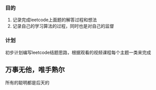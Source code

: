 ### 目的
1. 记录完成leetcode上面题的解答过程和想法
2. 记录自己的学习算法的过程，同时也是对自己的监督

### 计划
初步计划编写leetcode结题思路，根据观看的视频课程每个主题一类来完成

## 万事无他，唯手熟尔
所有的聪明都是后天的